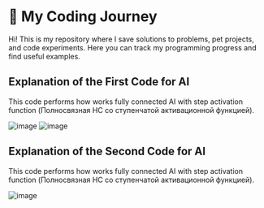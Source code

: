 # 🚀 My Coding Journey
Hi! This is my repository where I save solutions to problems, pet projects, and code experiments. Here you can track my programming progress and find useful examples.


## Explanation of the First Code for AI

This code performs how works fully connected AI with step activation function
                            (Полносвязная НС со ступенчатой активационной функцией).

![image](https://github.com/user-attachments/assets/5bb55581-8c8e-4631-95b5-1365c9f7f74c)
![image](https://github.com/user-attachments/assets/7546f87a-6895-40ea-a5c7-2cb38eeda285)


## Explanation of the Second Code for AI

This code performs how works fully connected AI with step activation function
                            (Полносвязная НС со ступенчатой активационной функцией).

![image](https://github.com/user-attachments/assets/ddb222c4-f186-4587-9db6-f227eee4ea27)

